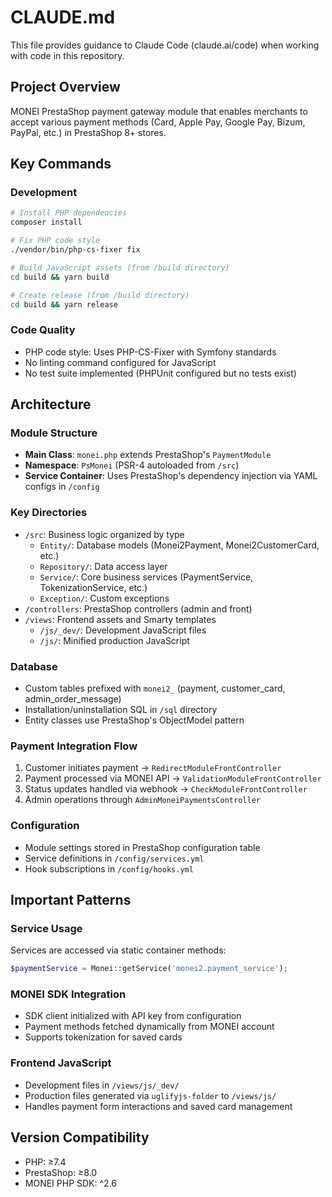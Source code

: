 # CLAUDE.md

This file provides guidance to Claude Code (claude.ai/code) when working with code in this repository.

## Project Overview

MONEI PrestaShop payment gateway module that enables merchants to accept various payment methods (Card, Apple Pay, Google Pay, Bizum, PayPal, etc.) in PrestaShop 8+ stores.

## Key Commands

### Development
```bash
# Install PHP dependencies
composer install

# Fix PHP code style
./vendor/bin/php-cs-fixer fix

# Build JavaScript assets (from /build directory)
cd build && yarn build

# Create release (from /build directory)
cd build && yarn release
```

### Code Quality
- PHP code style: Uses PHP-CS-Fixer with Symfony standards
- No linting command configured for JavaScript
- No test suite implemented (PHPUnit configured but no tests exist)

## Architecture

### Module Structure
- **Main Class**: `monei.php` extends PrestaShop's `PaymentModule`
- **Namespace**: `PsMonei` (PSR-4 autoloaded from `/src`)
- **Service Container**: Uses PrestaShop's dependency injection via YAML configs in `/config`

### Key Directories
- `/src`: Business logic organized by type
  - `Entity/`: Database models (Monei2Payment, Monei2CustomerCard, etc.)
  - `Repository/`: Data access layer
  - `Service/`: Core business services (PaymentService, TokenizationService, etc.)
  - `Exception/`: Custom exceptions
- `/controllers`: PrestaShop controllers (admin and front)
- `/views`: Frontend assets and Smarty templates
  - `/js/_dev/`: Development JavaScript files
  - `/js/`: Minified production JavaScript

### Database
- Custom tables prefixed with `monei2_` (payment, customer_card, admin_order_message)
- Installation/uninstallation SQL in `/sql` directory
- Entity classes use PrestaShop's ObjectModel pattern

### Payment Integration Flow
1. Customer initiates payment → `RedirectModuleFrontController`
2. Payment processed via MONEI API → `ValidationModuleFrontController`
3. Status updates handled via webhook → `CheckModuleFrontController`
4. Admin operations through `AdminMoneiPaymentsController`

### Configuration
- Module settings stored in PrestaShop configuration table
- Service definitions in `/config/services.yml`
- Hook subscriptions in `/config/hooks.yml`

## Important Patterns

### Service Usage
Services are accessed via static container methods:
```php
$paymentService = Monei::getService('monei2.payment_service');
```

### MONEI SDK Integration
- SDK client initialized with API key from configuration
- Payment methods fetched dynamically from MONEI account
- Supports tokenization for saved cards

### Frontend JavaScript
- Development files in `/views/js/_dev/`
- Production files generated via `uglifyjs-folder` to `/views/js/`
- Handles payment form interactions and saved card management

## Version Compatibility
- PHP: ≥7.4
- PrestaShop: ≥8.0
- MONEI PHP SDK: ^2.6